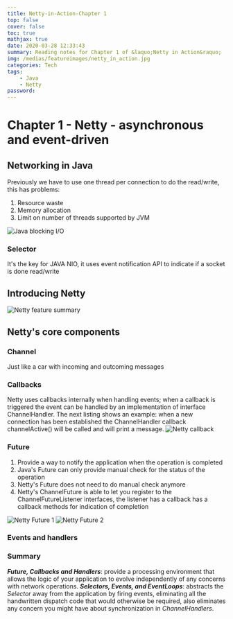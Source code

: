 ```yaml
---
title: Netty-in-Action-Chapter 1
top: false
cover: false
toc: true
mathjax: true
date: 2020-03-28 12:33:43
summary: Reading notes for Chapter 1 of &laquo;Netty in Action&raquo;
img: /medias/featureimages/netty_in_action.jpg
categories: Tech
tags:
    - Java
    - Netty
password:
---
```


# Chapter 1 - Netty - asynchronous and event-driven

## Networking in Java

Previously we have to use one thread per connection to do the read/write, this has problems:

1.  Resource waste
2.  Memory allocation
3.  Limit on number of threads supported by JVM

![Java blocking I/O](java_bloking_IO.png)

### Selector
It's the key for JAVA NIO, it uses event notification API to indicate if a socket is done read/write

## Introducing Netty

![Netty feature summary](netty_feature_summary.png)

## Netty's core components

### Channel
Just like a car with incoming and outcoming messages

### Callbacks
Netty uses callbacks internally when handling events; when a callback is triggered the event can be handled by an implementation of interface ChannelHandler. The next listing shows an example: when a new connection has been established the ChannelHandler callback channelActive() will be called and will print a message.
![Netty callback](callback.png)

### Future
1. Provide a way to notify the application when the operation is completed
2. Java's Future can only provide manual check for the status of the operation
3. Netty's Future does not need to do manual check anymore 
4. Netty's ChannelFuture is able to let you register to the ChannelFutureListener interfaces, the listener has a callback has a callback methods for indication of completion

![Netty Future 1](callback_with_future.png)
![Netty Future 2](callback_with_future2.png)

### Events and handlers

### Summary

***Future, Callbacks and Handlers***: provide a processing environment that allows the logic of your application to evolve independently of any concerns with network operations.
***Selectors, Events, and EventLoops***: abstracts the *Selector* away from the application by firing events, eliminating all the handwritten dispatch code that would otherwise be required, also eliminates any concern you might have about synchronization in *ChannelHandlers*.
